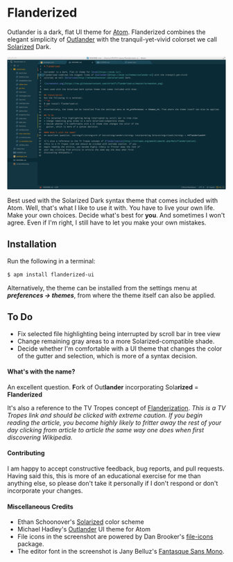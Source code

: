 # Flanderized

Outlander is a dark, flat UI theme for [Atom](https://atom.io/).
Flanderized combines the elegant simplicity of [Outlander](https://atom.io/themes/outlander-ui) with the tranquil-yet-vivid
colorset we call [Solarized](http://ethanschoonover.com/solarized) Dark.

![screenshot.png](https://raw.githubusercontent.com/chrimifi/flanderized-ui/master/screenshot.png)

Best used with the Solarized Dark syntax theme that comes included with Atom.
Well, that's what I like to use it with. You have to live your own life. Make
your own choices. Decide what's best for **you**. And sometimes I won't agree.
Even if I'm right, I still have to let you make your own mistakes.

## Installation
Run the following in a terminal:
```sh
$ apm install flanderized-ui
```
Alternatively, the theme can be installed from the settings menu at **_preferences -> themes_**, from where the theme itself can also be applied.

## To Do
* Fix selected file highlighting being interrupted by scroll bar in tree view
* Change remaining gray areas to a more Solarized-compatible shade.
* Decide whether I'm comfortable with a UI theme that changes the color of the
  gutter and selection, which is more of a syntax decision.

#### What's with the name?
An excellent question. <strong>F</strong>ork of Out<strong>lander</strong> incorporating Sola<strong>rized</strong> = **Flanderized**

It's also a reference to the TV Tropes concept of [Flanderization](http://tvtropes.org/pmwiki/pmwiki.php/Main/Flanderization).
*This is a TV Tropes link and should be clicked with extreme caution. If you
begin reading the article, you become highly likely to fritter away the rest of
your day clicking from article to article the same way one does when first
discovering Wikipedia.*

#### Contributing

I am happy to accept constructive feedback, bug reports, and pull requests.
Having said this, this is more of an educational exercise for me than anything
else, so please don't take it personally if I don't respond or don't
incorporate your changes.

#### Miscellaneous Credits
* Ethan Schoonover's [Solarized](http://ethanschoonover.com/solarized) color scheme
* Michael Hadley's [Outlander](https://atom.io/themes/outlander-ui) UI theme for Atom
* File icons in the screenshot are powered by Dan Brooker's [file-icons](https://atom.io/packages/file-icons) package.
* The editor font in the screenshot is Jany Belluz's [Fantasque Sans Mono](http://openfontlibrary.org/en/font/fantasque-sans-mono).
